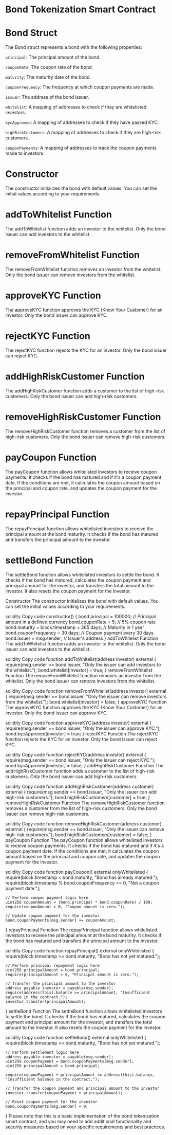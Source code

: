 # Bond Tokenization Smart Contract

# Bond Struct
The Bond struct represents a bond with the following properties:

`principal`: The principal amount of the bond.

`couponRate`: The coupon rate of the bond.

`maturity`: The maturity date of the bond.

`couponFrequency`: The frequency at which coupon payments are made.

`issuer`: The address of the bond issuer.

`whitelist`: A mapping of addresses to check if they are whitelisted investors.

`kycApproved`: A mapping of addresses to check if they have passed KYC.

`highRiskCustomers`: A mapping of addresses to check if they are high-risk customers.

`couponPayments`: A mapping of addresses to track the coupon payments made to investors.


# Constructor
The constructor initializes the bond with default values. You can set the initial values according to your requirements.

# addToWhitelist Function
The addToWhitelist function adds an investor to the whitelist. Only the bond issuer can add investors to the whitelist.

# removeFromWhitelist Function
The removeFromWhitelist function removes an investor from the whitelist. Only the bond issuer can remove investors from the whitelist.

# approveKYC Function
The approveKYC function approves the KYC (Know Your Customer) for an investor. Only the bond issuer can approve KYC.

# rejectKYC Function
The rejectKYC function rejects the KYC for an investor. Only the bond issuer can reject KYC.

# addHighRiskCustomer Function
The addHighRiskCustomer function adds a customer to the list of high-risk customers. Only the bond issuer can add high-risk customers.

# removeHighRiskCustomer Function
The removeHighRiskCustomer function removes a customer from the list of high-risk customers. Only the bond issuer can remove high-risk customers.

# payCoupon Function
The payCoupon function allows whitelisted investors to receive coupon payments. It checks if the bond has matured and if it's a coupon payment date. If the conditions are met, it calculates the coupon amount based on the principal and coupon rate, and updates the coupon payment for the investor.

# repayPrincipal Function
The repayPrincipal function allows whitelisted investors to receive the principal amount at the bond maturity. It checks if the bond has matured and transfers the principal amount to the investor.

# settleBond Function
The settleBond function allows whitelisted investors to settle the bond. It checks if the bond has matured, calculates the coupon payment and principal amount for the investor, and transfers the total amount to the investor. It also resets the coupon payment for the investor.


Constructor
The constructor initializes the bond with default values. You can set the initial values according to your requirements.

solidity
Copy code
constructor() {
    bond.principal = 100000; // Principal amount in a defined currency
    bond.couponRate = 5; // 5% coupon rate
    bond.maturity = block.timestamp + 365 days; // Maturity in 1 year
    bond.couponFrequency = 30 days; // Coupon payment every 30 days
    bond.issuer = msg.sender; // Issuer's address
}
addToWhitelist Function
The addToWhitelist function adds an investor to the whitelist. Only the bond issuer can add investors to the whitelist.

solidity
Copy code
function addToWhitelist(address investor) external {
    require(msg.sender == bond.issuer, "Only the issuer can add investors to the whitelist.");
    bond.whitelist[investor] = true;
}
removeFromWhitelist Function
The removeFromWhitelist function removes an investor from the whitelist. Only the bond issuer can remove investors from the whitelist.

solidity
Copy code
function removeFromWhitelist(address investor) external {
    require(msg.sender == bond.issuer, "Only the issuer can remove investors from the whitelist.");
    bond.whitelist[investor] = false;
}
approveKYC Function
The approveKYC function approves the KYC (Know Your Customer) for an investor. Only the bond issuer can approve KYC.

solidity
Copy code
function approveKYC(address investor) external {
    require(msg.sender == bond.issuer, "Only the issuer can approve KYC.");
    bond.kycApproved[investor] = true;
}
rejectKYC Function
The rejectKYC function rejects the KYC for an investor. Only the bond issuer can reject KYC.

solidity
Copy code
function rejectKYC(address investor) external {
    require(msg.sender == bond.issuer, "Only the issuer can reject KYC.");
    bond.kycApproved[investor] = false;
}
addHighRiskCustomer Function
The addHighRiskCustomer function adds a customer to the list of high-risk customers. Only the bond issuer can add high-risk customers.

solidity
Copy code
function addHighRiskCustomer(address customer) external {
    require(msg.sender == bond.issuer, "Only the issuer can add high-risk customers.");
    bond.highRiskCustomers[customer] = true;
}
removeHighRiskCustomer Function
The removeHighRiskCustomer function removes a customer from the list of high-risk customers. Only the bond issuer can remove high-risk customers.

solidity
Copy code
function removeHighRiskCustomer(address customer) external {
    require(msg.sender == bond.issuer, "Only the issuer can remove high-risk customers.");
    bond.highRiskCustomers[customer] = false;
}
payCoupon Function
The payCoupon function allows whitelisted investors to receive coupon payments. It checks if the bond has matured and if it's a coupon payment date. If the conditions are met, it calculates the coupon amount based on the principal and coupon rate, and updates the coupon payment for the investor.

solidity
Copy code
function payCoupon() external onlyWhitelisted {
    require(block.timestamp < bond.maturity, "Bond has already matured.");
    require(block.timestamp % bond.couponFrequency == 0, "Not a coupon payment date.");

    // Perform coupon payment logic here
    uint256 couponAmount = (bond.principal * bond.couponRate) / 100;
    require(couponAmount > 0, "Coupon amount is zero.");

    // Update coupon payment for the investor
    bond.couponPayments[msg.sender] += couponAmount;
}
repayPrincipal Function
The repayPrincipal function allows whitelisted investors to receive the principal amount at the bond maturity. It checks if the bond has matured and transfers the principal amount to the investor.

solidity
Copy code
function repayPrincipal() external onlyWhitelisted {
    require(block.timestamp >= bond.maturity, "Bond has not yet matured.");

    // Perform principal repayment logic here
    uint256 principalAmount = bond.principal;
    require(principalAmount > 0, "Principal amount is zero.");

    // Transfer the principal amount to the investor
    address payable investor = payable(msg.sender);
    require(address(this).balance >= principalAmount, "Insufficient balance in the contract.");
    investor.transfer(principalAmount);
}
settleBond Function
The settleBond function allows whitelisted investors to settle the bond. It checks if the bond has matured, calculates the coupon payment and principal amount for the investor, and transfers the total amount to the investor. It also resets the coupon payment for the investor.

solidity
Copy code
function settleBond() external onlyWhitelisted {
    require(block.timestamp >= bond.maturity, "Bond has not yet matured.");

    // Perform settlement logic here
    address payable investor = payable(msg.sender);
    uint256 couponPayment = bond.couponPayments[msg.sender];
    uint256 principalAmount = bond.principal;

    require(couponPayment + principalAmount <= address(this).balance, "Insufficient balance in the contract.");

    // Transfer the coupon payment and principal amount to the investor
    investor.transfer(couponPayment + principalAmount);

    // Reset coupon payment for the investor
    bond.couponPayments[msg.sender] = 0;
}
Please note that this is a basic implementation of the bond tokenization smart contract, and you may need to add additional functionality and security measures based on your specific requirements and best practices.

